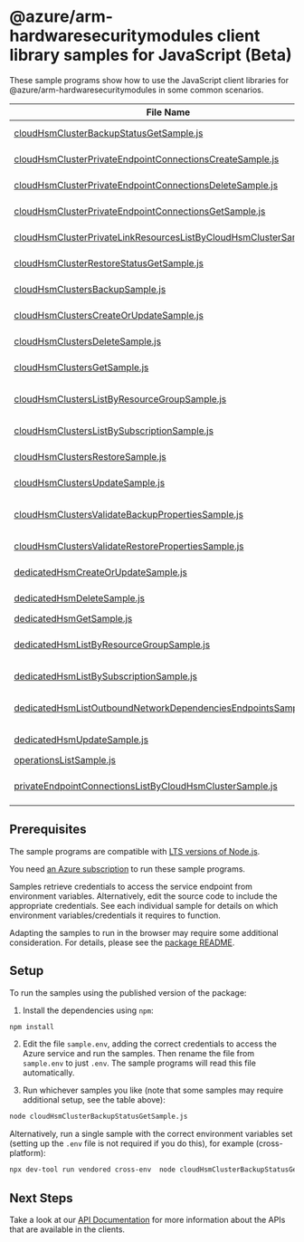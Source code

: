 # @azure/arm-hardwaresecuritymodules client library samples for JavaScript (Beta)

These sample programs show how to use the JavaScript client libraries for @azure/arm-hardwaresecuritymodules in some common scenarios.

| **File Name**                                                                                                                       | **Description**                                                                                                                                                                                                                                                     |
| ----------------------------------------------------------------------------------------------------------------------------------- | ------------------------------------------------------------------------------------------------------------------------------------------------------------------------------------------------------------------------------------------------------------------- |
| [cloudHsmClusterBackupStatusGetSample.js][cloudhsmclusterbackupstatusgetsample]                                                     | gets the backup operation status of the specified Cloud HSM Cluster x-ms-original-file: 2025-03-31/CloudHsmCluster_Backup_Pending_MaximumSet_Gen.json                                                                                                               |
| [cloudHsmClusterPrivateEndpointConnectionsCreateSample.js][cloudhsmclusterprivateendpointconnectionscreatesample]                   | creates or updates the private endpoint connection for the Cloud Hsm Cluster. x-ms-original-file: 2025-03-31/CloudHsmClusterPrivateEndpointConnection_Create_MaximumSet_Gen.json                                                                                    |
| [cloudHsmClusterPrivateEndpointConnectionsDeleteSample.js][cloudhsmclusterprivateendpointconnectionsdeletesample]                   | deletes the private endpoint connection for the Cloud Hsm Cluster. x-ms-original-file: 2025-03-31/CloudHsmClusterPrivateEndpointConnection_Delete_MaximumSet_Gen.json                                                                                               |
| [cloudHsmClusterPrivateEndpointConnectionsGetSample.js][cloudhsmclusterprivateendpointconnectionsgetsample]                         | gets the private endpoint connection for the Cloud Hsm Cluster. x-ms-original-file: 2025-03-31/CloudHsmClusterPrivateEndpointConnection_Get_MaximumSet_Gen.json                                                                                                     |
| [cloudHsmClusterPrivateLinkResourcesListByCloudHsmClusterSample.js][cloudhsmclusterprivatelinkresourceslistbycloudhsmclustersample] | gets the private link resources supported for the Cloud Hsm Cluster. x-ms-original-file: 2025-03-31/CloudHsmClusterPrivateLinkResource_ListByCloudHsmCluster_MaximumSet_Gen.json                                                                                    |
| [cloudHsmClusterRestoreStatusGetSample.js][cloudhsmclusterrestorestatusgetsample]                                                   | gets the restore operation status of the specified Cloud HSM Cluster x-ms-original-file: 2025-03-31/CloudHsmCluster_Restore_Pending_MaximumSet_Gen.json                                                                                                             |
| [cloudHsmClustersBackupSample.js][cloudhsmclustersbackupsample]                                                                     | create a backup of the Cloud HSM Cluster in the specified subscription x-ms-original-file: 2025-03-31/CloudHsmCluster_CreateOrValidate_Backup_MaximumSet_Gen.json                                                                                                   |
| [cloudHsmClustersCreateOrUpdateSample.js][cloudhsmclusterscreateorupdatesample]                                                     | create or Update a Cloud HSM Cluster in the specified subscription. x-ms-original-file: 2025-03-31/CloudHsmCluster_CreateOrUpdate_MaximumSet_Gen.json                                                                                                               |
| [cloudHsmClustersDeleteSample.js][cloudhsmclustersdeletesample]                                                                     | deletes the specified Cloud HSM Cluster x-ms-original-file: 2025-03-31/CloudHsmCluster_Delete_MaximumSet_Gen.json                                                                                                                                                   |
| [cloudHsmClustersGetSample.js][cloudhsmclustersgetsample]                                                                           | gets the specified Cloud HSM Cluster x-ms-original-file: 2025-03-31/CloudHsmCluster_Get_MaximumSet_Gen.json                                                                                                                                                         |
| [cloudHsmClustersListByResourceGroupSample.js][cloudhsmclusterslistbyresourcegroupsample]                                           | the List operation gets information about the Cloud HSM Clusters associated with the subscription and within the specified resource group. x-ms-original-file: 2025-03-31/CloudHsmCluster_ListByResourceGroup_MaximumSet_Gen.json                                   |
| [cloudHsmClustersListBySubscriptionSample.js][cloudhsmclusterslistbysubscriptionsample]                                             | the List operation gets information about the Cloud HSM Clusters associated with the subscription. x-ms-original-file: 2025-03-31/CloudHsmCluster_ListBySubscription_MaximumSet_Gen.json                                                                            |
| [cloudHsmClustersRestoreSample.js][cloudhsmclustersrestoresample]                                                                   | restores all key materials of a specified Cloud HSM Cluster x-ms-original-file: 2025-03-31/CloudHsmCluster_RequestOrValidate_Restore_MaximumSet_Gen.json                                                                                                            |
| [cloudHsmClustersUpdateSample.js][cloudhsmclustersupdatesample]                                                                     | update a Cloud HSM Cluster in the specified subscription. x-ms-original-file: 2025-03-31/CloudHsmCluster_Update_MaximumSet_Gen.json                                                                                                                                 |
| [cloudHsmClustersValidateBackupPropertiesSample.js][cloudhsmclustersvalidatebackuppropertiessample]                                 | pre Backup operation to validate whether the customer can perform a backup on the Cloud HSM Cluster resource in the specified subscription. x-ms-original-file: 2025-03-31/CloudHsmCluster_Create_Backup_MaximumSet_Gen_ValidateBackupProperties.json               |
| [cloudHsmClustersValidateRestorePropertiesSample.js][cloudhsmclustersvalidaterestorepropertiessample]                               | queued validating pre restore operation x-ms-original-file: 2025-03-31/CloudHsmCluster_RequestOrValidate_Restore_MaximumSet_Gen_ValidateRestoreProperties.json                                                                                                      |
| [dedicatedHsmCreateOrUpdateSample.js][dedicatedhsmcreateorupdatesample]                                                             | create or Update a dedicated HSM in the specified subscription. x-ms-original-file: 2025-03-31/DedicatedHsm_CreateOrUpdate.json                                                                                                                                     |
| [dedicatedHsmDeleteSample.js][dedicatedhsmdeletesample]                                                                             | deletes the specified Azure Dedicated HSM. x-ms-original-file: 2025-03-31/DedicatedHsm_Delete.json                                                                                                                                                                  |
| [dedicatedHsmGetSample.js][dedicatedhsmgetsample]                                                                                   | gets the specified Azure dedicated HSM. x-ms-original-file: 2025-03-31/DedicatedHsm_Get.json                                                                                                                                                                        |
| [dedicatedHsmListByResourceGroupSample.js][dedicatedhsmlistbyresourcegroupsample]                                                   | the List operation gets information about the dedicated HSMs associated with the subscription and within the specified resource group. x-ms-original-file: 2025-03-31/DedicatedHsm_ListByResourceGroup.json                                                         |
| [dedicatedHsmListBySubscriptionSample.js][dedicatedhsmlistbysubscriptionsample]                                                     | the List operation gets information about the dedicated HSMs associated with the subscription. x-ms-original-file: 2025-03-31/DedicatedHsm_ListBySubscription.json                                                                                                  |
| [dedicatedHsmListOutboundNetworkDependenciesEndpointsSample.js][dedicatedhsmlistoutboundnetworkdependenciesendpointssample]         | gets a list of egress endpoints (network endpoints of all outbound dependencies) in the specified dedicated hsm resource. The operation returns properties of each egress endpoint. x-ms-original-file: 2025-03-31/GetOutboundNetworkDependenciesEndpointsList.json |
| [dedicatedHsmUpdateSample.js][dedicatedhsmupdatesample]                                                                             | update a dedicated HSM in the specified subscription. x-ms-original-file: 2025-03-31/DedicatedHsm_Update.json                                                                                                                                                       |
| [operationsListSample.js][operationslistsample]                                                                                     | list the operations for the provider x-ms-original-file: 2025-03-31/OperationsList.json                                                                                                                                                                             |
| [privateEndpointConnectionsListByCloudHsmClusterSample.js][privateendpointconnectionslistbycloudhsmclustersample]                   | the List operation gets information about the private endpoint connections associated with the Cloud HSM Cluster x-ms-original-file: 2025-03-31/CloudHsmClusterPrivateEndpointConnection_ListByCloudHsmCluster_MaximumSet_Gen.json                                  |

## Prerequisites

The sample programs are compatible with [LTS versions of Node.js](https://github.com/nodejs/release#release-schedule).

You need [an Azure subscription][freesub] to run these sample programs.

Samples retrieve credentials to access the service endpoint from environment variables. Alternatively, edit the source code to include the appropriate credentials. See each individual sample for details on which environment variables/credentials it requires to function.

Adapting the samples to run in the browser may require some additional consideration. For details, please see the [package README][package].

## Setup

To run the samples using the published version of the package:

1. Install the dependencies using `npm`:

```bash
npm install
```

2. Edit the file `sample.env`, adding the correct credentials to access the Azure service and run the samples. Then rename the file from `sample.env` to just `.env`. The sample programs will read this file automatically.

3. Run whichever samples you like (note that some samples may require additional setup, see the table above):

```bash
node cloudHsmClusterBackupStatusGetSample.js
```

Alternatively, run a single sample with the correct environment variables set (setting up the `.env` file is not required if you do this), for example (cross-platform):

```bash
npx dev-tool run vendored cross-env  node cloudHsmClusterBackupStatusGetSample.js
```

## Next Steps

Take a look at our [API Documentation][apiref] for more information about the APIs that are available in the clients.

[cloudhsmclusterbackupstatusgetsample]: https://github.com/Azure/azure-sdk-for-js/blob/main/sdk/hardwaresecuritymodules/arm-hardwaresecuritymodules/samples/v3-beta/javascript/cloudHsmClusterBackupStatusGetSample.js
[cloudhsmclusterprivateendpointconnectionscreatesample]: https://github.com/Azure/azure-sdk-for-js/blob/main/sdk/hardwaresecuritymodules/arm-hardwaresecuritymodules/samples/v3-beta/javascript/cloudHsmClusterPrivateEndpointConnectionsCreateSample.js
[cloudhsmclusterprivateendpointconnectionsdeletesample]: https://github.com/Azure/azure-sdk-for-js/blob/main/sdk/hardwaresecuritymodules/arm-hardwaresecuritymodules/samples/v3-beta/javascript/cloudHsmClusterPrivateEndpointConnectionsDeleteSample.js
[cloudhsmclusterprivateendpointconnectionsgetsample]: https://github.com/Azure/azure-sdk-for-js/blob/main/sdk/hardwaresecuritymodules/arm-hardwaresecuritymodules/samples/v3-beta/javascript/cloudHsmClusterPrivateEndpointConnectionsGetSample.js
[cloudhsmclusterprivatelinkresourceslistbycloudhsmclustersample]: https://github.com/Azure/azure-sdk-for-js/blob/main/sdk/hardwaresecuritymodules/arm-hardwaresecuritymodules/samples/v3-beta/javascript/cloudHsmClusterPrivateLinkResourcesListByCloudHsmClusterSample.js
[cloudhsmclusterrestorestatusgetsample]: https://github.com/Azure/azure-sdk-for-js/blob/main/sdk/hardwaresecuritymodules/arm-hardwaresecuritymodules/samples/v3-beta/javascript/cloudHsmClusterRestoreStatusGetSample.js
[cloudhsmclustersbackupsample]: https://github.com/Azure/azure-sdk-for-js/blob/main/sdk/hardwaresecuritymodules/arm-hardwaresecuritymodules/samples/v3-beta/javascript/cloudHsmClustersBackupSample.js
[cloudhsmclusterscreateorupdatesample]: https://github.com/Azure/azure-sdk-for-js/blob/main/sdk/hardwaresecuritymodules/arm-hardwaresecuritymodules/samples/v3-beta/javascript/cloudHsmClustersCreateOrUpdateSample.js
[cloudhsmclustersdeletesample]: https://github.com/Azure/azure-sdk-for-js/blob/main/sdk/hardwaresecuritymodules/arm-hardwaresecuritymodules/samples/v3-beta/javascript/cloudHsmClustersDeleteSample.js
[cloudhsmclustersgetsample]: https://github.com/Azure/azure-sdk-for-js/blob/main/sdk/hardwaresecuritymodules/arm-hardwaresecuritymodules/samples/v3-beta/javascript/cloudHsmClustersGetSample.js
[cloudhsmclusterslistbyresourcegroupsample]: https://github.com/Azure/azure-sdk-for-js/blob/main/sdk/hardwaresecuritymodules/arm-hardwaresecuritymodules/samples/v3-beta/javascript/cloudHsmClustersListByResourceGroupSample.js
[cloudhsmclusterslistbysubscriptionsample]: https://github.com/Azure/azure-sdk-for-js/blob/main/sdk/hardwaresecuritymodules/arm-hardwaresecuritymodules/samples/v3-beta/javascript/cloudHsmClustersListBySubscriptionSample.js
[cloudhsmclustersrestoresample]: https://github.com/Azure/azure-sdk-for-js/blob/main/sdk/hardwaresecuritymodules/arm-hardwaresecuritymodules/samples/v3-beta/javascript/cloudHsmClustersRestoreSample.js
[cloudhsmclustersupdatesample]: https://github.com/Azure/azure-sdk-for-js/blob/main/sdk/hardwaresecuritymodules/arm-hardwaresecuritymodules/samples/v3-beta/javascript/cloudHsmClustersUpdateSample.js
[cloudhsmclustersvalidatebackuppropertiessample]: https://github.com/Azure/azure-sdk-for-js/blob/main/sdk/hardwaresecuritymodules/arm-hardwaresecuritymodules/samples/v3-beta/javascript/cloudHsmClustersValidateBackupPropertiesSample.js
[cloudhsmclustersvalidaterestorepropertiessample]: https://github.com/Azure/azure-sdk-for-js/blob/main/sdk/hardwaresecuritymodules/arm-hardwaresecuritymodules/samples/v3-beta/javascript/cloudHsmClustersValidateRestorePropertiesSample.js
[dedicatedhsmcreateorupdatesample]: https://github.com/Azure/azure-sdk-for-js/blob/main/sdk/hardwaresecuritymodules/arm-hardwaresecuritymodules/samples/v3-beta/javascript/dedicatedHsmCreateOrUpdateSample.js
[dedicatedhsmdeletesample]: https://github.com/Azure/azure-sdk-for-js/blob/main/sdk/hardwaresecuritymodules/arm-hardwaresecuritymodules/samples/v3-beta/javascript/dedicatedHsmDeleteSample.js
[dedicatedhsmgetsample]: https://github.com/Azure/azure-sdk-for-js/blob/main/sdk/hardwaresecuritymodules/arm-hardwaresecuritymodules/samples/v3-beta/javascript/dedicatedHsmGetSample.js
[dedicatedhsmlistbyresourcegroupsample]: https://github.com/Azure/azure-sdk-for-js/blob/main/sdk/hardwaresecuritymodules/arm-hardwaresecuritymodules/samples/v3-beta/javascript/dedicatedHsmListByResourceGroupSample.js
[dedicatedhsmlistbysubscriptionsample]: https://github.com/Azure/azure-sdk-for-js/blob/main/sdk/hardwaresecuritymodules/arm-hardwaresecuritymodules/samples/v3-beta/javascript/dedicatedHsmListBySubscriptionSample.js
[dedicatedhsmlistoutboundnetworkdependenciesendpointssample]: https://github.com/Azure/azure-sdk-for-js/blob/main/sdk/hardwaresecuritymodules/arm-hardwaresecuritymodules/samples/v3-beta/javascript/dedicatedHsmListOutboundNetworkDependenciesEndpointsSample.js
[dedicatedhsmupdatesample]: https://github.com/Azure/azure-sdk-for-js/blob/main/sdk/hardwaresecuritymodules/arm-hardwaresecuritymodules/samples/v3-beta/javascript/dedicatedHsmUpdateSample.js
[operationslistsample]: https://github.com/Azure/azure-sdk-for-js/blob/main/sdk/hardwaresecuritymodules/arm-hardwaresecuritymodules/samples/v3-beta/javascript/operationsListSample.js
[privateendpointconnectionslistbycloudhsmclustersample]: https://github.com/Azure/azure-sdk-for-js/blob/main/sdk/hardwaresecuritymodules/arm-hardwaresecuritymodules/samples/v3-beta/javascript/privateEndpointConnectionsListByCloudHsmClusterSample.js
[apiref]: https://learn.microsoft.com/javascript/api/@azure/arm-hardwaresecuritymodules?view=azure-node-preview
[freesub]: https://azure.microsoft.com/free/
[package]: https://github.com/Azure/azure-sdk-for-js/tree/main/sdk/hardwaresecuritymodules/arm-hardwaresecuritymodules/README.md
